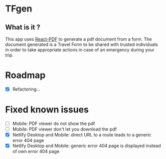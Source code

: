# TFgen

## What is it ?
This app uses [React-PDF](https://react-pdf.org/) to generate a pdf document from a form.
The document generated is a Travel Form to be shared with trusted individuals in order to take appropriate actions in case of an emergency during your trip.

# Roadmap
- [x] Refactoring...

# Fixed known issues
- [ ] Mobile: PDF viewer do not show the pdf
- [ ] Mobile: PDF viewer don't let you download the pdf
- [x] Netlify Desktop and Mobile: direct URL to a route leads to a generic error 404 page
- [x] Netlify Desktop and Mobile: generic error 404 page is displayed instead of own error 404 page